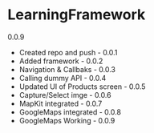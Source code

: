 # LearningFramework

0.0.9

- Created repo and push         -   0.0.1
- Added framework               -   0.0.2
- Navigation & Callbaks         -   0.0.3
- Calling dummy API             -   0.0.4
- Updated UI of Products screen -   0.0.5
- Capture/Select imge           -   0.0.6
- MapKit integrated             -   0.0.7
- GoogleMaps integrated         -   0.0.8
- GoogleMaps Working            -   0.0.9
